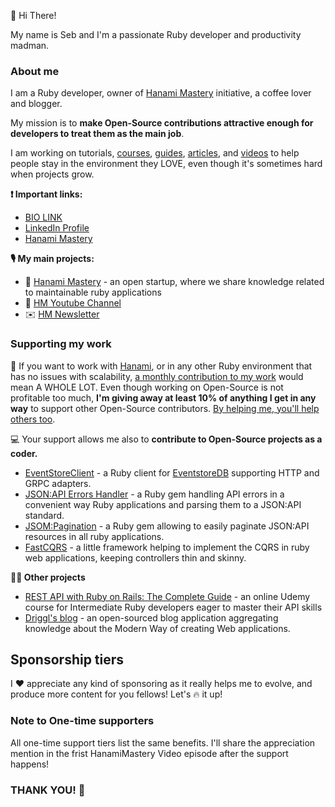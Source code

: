 👋 Hi There!

My name is Seb and I'm a passionate Ruby developer and productivity madman. 

### About me

I am a Ruby developer, owner of [Hanami Mastery](https://hanamimastery.com) initiative, a coffee lover and blogger.

My mission is to **make Open-Source contributions attractive enough for developers to treat them as the main job**.

I am working on tutorials, [courses](https://www.udemy.com/user/sebastian-wilgosz/), [guides](https://hanamimastery.com), [articles](https://hanamimastery.com/c/stray), and [videos](https://m.youtube.com/channel/UC4Z5nwSfZrUO4NI_n9SY3uQ) to help people stay in the environment they LOVE, even though it's sometimes hard when projects grow.


**❗ Important links:**
- [BIO LINK](https://bio.link/swilgosz)
- [LinkedIn Profile](https://linkedin.com/in/sebastianwilgosz)
- [Hanami Mastery](https://hanamimastery.com)

**🎙️ My main projects:**

- 📜 [Hanami Mastery](https://hanamimastery.com) - an open startup, where we share knowledge related to maintainable ruby applications
- 🎥 [HM Youtube Channel](https://m.youtube.com/channel/UC4Z5nwSfZrUO4NI_n9SY3uQ)
- ✉️ [HM Newsletter](https://mailchi.mp/6ac8f64f3c5d/hanami-mastery-newsletter)

### Supporting my work

🙏 If you want to work with [Hanami](https://hanamirb.org), or in any other Ruby environment that has no issues with scalability, [a monthly contribution to my work](https://github.com/sponsors/swilgosz) would mean A WHOLE LOT. Even though working on Open-Source is not profitable too much, **I'm giving away at least 10% of anything I get in any way** to support other Open-Source contributors. [By helping me, you'll help others too](https://hanamimastery.com/about).

💻 Your support allows me also to **contribute to Open-Source projects as a coder.**

- [EventStoreClient](https://github.com/yousty/event_store_client) - a Ruby client for [EventstoreDB](https://eventstore.org) supporting HTTP and GRPC adapters.
- [JSON:API Errors Handler](https://github.com/driggl/jsonapi_errors_handler) - a Ruby gem handling API errors in a convenient way Ruby applications and parsing them to a JSON:API standard.
- [JSOM:Pagination](https://github.com/useo-pl/jsom-pagination) - a Ruby gem allowing to easily paginate JSON:API resources in all ruby applications.
- [FastCQRS](https://github.com/driggl/fast_cqrs) - a little framework helping to implement the CQRS in ruby web applications, keeping controllers thin and skinny.

**😵‍💫 Other projects**

- [REST API with Ruby on Rails: The Complete Guide](udemy.com/course/ruby-on-rails-api-the-complete-guide) - an online Udemy course for Intermediate Ruby developers eager to master their API skills
- [Driggl's blog](https://driggl.com/blog) - an open-sourced blog application aggregating knowledge about the Modern Way of creating Web applications.

## Sponsorship tiers

I ❤️ appreciate any kind of sponsoring as it really helps me to evolve, and produce more content for you fellows! Let's 🔥 it up!

### Note to One-time supporters

All one-time support tiers list the same benefits. I'll share the appreciation mention in the frist HanamiMastery Video episode after the support happens!

### THANK YOU! 💝
